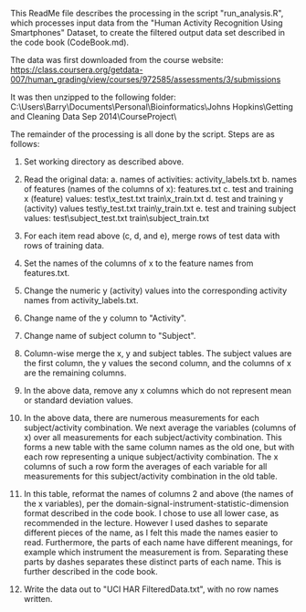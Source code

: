 This ReadMe file describes the processing in the script "run_analysis.R", which processes input data from the "Human Activity Recognition Using Smartphones" Dataset, to create the filtered output data set described in the code book (CodeBook.md).

The data was first downloaded from the course website:
https://class.coursera.org/getdata-007/human_grading/view/courses/972585/assessments/3/submissions

It was then unzipped to the following folder:
C:\Users\Barry\Documents\Personal\Bioinformatics\Johns Hopkins\Getting and Cleaning Data Sep 2014\CourseProject\

The remainder of the processing is all done by the script. Steps are as follows:

1. Set working directory as described above.

2. Read the original data:
a. names of activities: activity_labels.txt
b. names of features (names of the columns of x): features.txt
c. test and training x (feature) values:
   test\x_test.txt
   train\x_train.txt
d. test and training y (activity) values
   test\y_test.txt
   train\y_train.txt
e. test and training subject values:
   test\subject_test.txt
   train\subject_train.txt

3. For each item read above (c, d, and e), merge rows of test data with rows of training data.

4. Set the names of the columns of x to the feature names from features.txt.

5. Change the numeric y (activity) values into the corresponding activity names from activity_labels.txt.

6. Change name of the y column to "Activity".

7. Change name of subject column to "Subject".

8. Column-wise merge the x, y and subject tables. The subject values are the first column, the y values the second column, and the columns of x are the remaining columns.

9. In the above data, remove any x columns which do not represent mean or standard deviation values.

10. In the above data, there are numerous measurements for each subject/activity combination. We next average the variables (columns of x) over all measurements for each subject/activity combination. This forms a new table with the same column names as the old one, but with each row representing a unique subject/activity combination. The x columns of such a row form the averages of each variable for all measurements for this subject/activity combination in the old table. 

11. In this table, reformat the names of columns 2 and above (the names of the x variables), per the 
  domain-signal-instrument-statistic-dimension
format described in the code book. I chose to use all lower case, as recommended in the lecture. However I used dashes to separate different pieces of the name, as I felt this made the names easier to read. Furthermore, the parts of each name have different meanings, for example which instrument the measurement is from. Separating these parts by dashes separates these distinct parts of each name. This is further described in the code book.

12. Write the data out to "UCI HAR FilteredData.txt", with no row names written.
